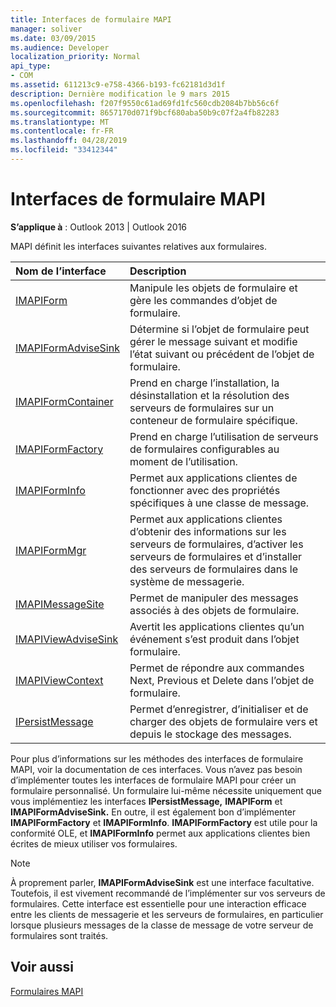 ```yaml
---
title: Interfaces de formulaire MAPI
manager: soliver
ms.date: 03/09/2015
ms.audience: Developer
localization_priority: Normal
api_type:
- COM
ms.assetid: 611213c9-e758-4366-b193-fc62181d3d1f
description: Dernière modification le 9 mars 2015
ms.openlocfilehash: f207f9550c61ad69fd1fc560cdb2084b7bb56c6f
ms.sourcegitcommit: 8657170d071f9bcf680aba50b9c07f2a4fb82283
ms.translationtype: MT
ms.contentlocale: fr-FR
ms.lasthandoff: 04/28/2019
ms.locfileid: "33412344"
---
```

# <a name="mapi-form-interfaces"></a>Interfaces de formulaire MAPI

  
  
**S’applique à** : Outlook 2013 | Outlook 2016 
  
MAPI définit les interfaces suivantes relatives aux formulaires.
  
|**Nom de l’interface**|**Description**|
|:-----|:-----|
|[IMAPIForm](imapiformiunknown.md) <br/> |Manipule les objets de formulaire et gère les commandes d’objet de formulaire.  <br/> |
|[IMAPIFormAdviseSink](imapiformadvisesinkiunknown.md) <br/> |Détermine si l’objet de formulaire peut gérer le message suivant et modifie l’état suivant ou précédent de l’objet de formulaire.  <br/> |
|[IMAPIFormContainer](imapiformcontaineriunknown.md) <br/> |Prend en charge l’installation, la désinstallation et la résolution des serveurs de formulaires sur un conteneur de formulaire spécifique.  <br/> |
|[IMAPIFormFactory](imapiformfactoryiunknown.md) <br/> |Prend en charge l’utilisation de serveurs de formulaires configurables au moment de l’utilisation.  <br/> |
|[IMAPIFormInfo](imapiforminfoimapiprop.md) <br/> |Permet aux applications clientes de fonctionner avec des propriétés spécifiques à une classe de message.  <br/> |
|[IMAPIFormMgr](imapiformmgriunknown.md) <br/> |Permet aux applications clientes d’obtenir des informations sur les serveurs de formulaires, d’activer les serveurs de formulaires et d’installer des serveurs de formulaires dans le système de messagerie.  <br/> |
|[IMAPIMessageSite](imapimessagesiteiunknown.md) <br/> |Permet de manipuler des messages associés à des objets de formulaire.  <br/> |
|[IMAPIViewAdviseSink](imapiviewadvisesinkiunknown.md) <br/> |Avertit les applications clientes qu’un événement s’est produit dans l’objet formulaire.  <br/> |
|[IMAPIViewContext](imapiviewcontextiunknown.md) <br/> |Permet de répondre aux commandes Next, Previous et Delete dans l’objet de formulaire.  <br/> |
|[IPersistMessage](ipersistmessageiunknown.md) <br/> |Permet d’enregistrer, d’initialiser et de charger des objets de formulaire vers et depuis le stockage des messages.  <br/> |
   
Pour plus d’informations sur les méthodes des interfaces de formulaire MAPI, voir la documentation de ces interfaces. Vous n’avez pas besoin d’implémenter toutes les interfaces de formulaire MAPI pour créer un formulaire personnalisé. Un formulaire lui-même nécessite uniquement que vous implémentiez les interfaces **IPersistMessage,** **IMAPIForm** et **IMAPIFormAdviseSink.** En outre, il est également bon d’implémenter **IMAPIFormFactory** et **IMAPIFormInfo**. **IMAPIFormFactory** est utile pour la conformité OLE, et **IMAPIFormInfo** permet aux applications clientes bien écrites de mieux utiliser vos formulaires. 
  
> [!NOTE]
> À proprement parler, **IMAPIFormAdviseSink** est une interface facultative. Toutefois, il est vivement recommandé de l’implémenter sur vos serveurs de formulaires. Cette interface est essentielle pour une interaction efficace entre les clients de messagerie et les serveurs de formulaires, en particulier lorsque plusieurs messages de la classe de message de votre serveur de formulaires sont traités. 
  
## <a name="see-also"></a>Voir aussi



[Formulaires MAPI](mapi-forms.md)

